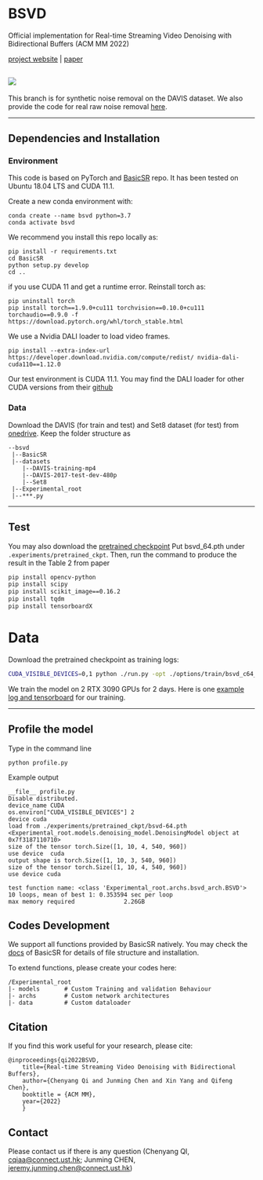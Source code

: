 # BSVD

Official implementation for Real-time Streaming Video Denoising with Bidirectional Buffers (ACM MM 2022)

[project website](https://chenyangqiqi.github.io/BSVD/index.html) | [paper](https://arxiv.org/abs/2207.06937)

![](./figures/framework.jpg)
---

This branch is for synthetic noise removal on the DAVIS dataset. We also provide the code for real raw noise removal [here](https://github.com/ChenyangQiQi/BSVD/tree/bsvd_raw). 

---
## Dependencies and Installation
### Environment
This code is based on PyTorch and [BasicSR](https://github.com/xinntao/BasicSR) repo. It has been tested on Ubuntu 18.04 LTS and CUDA 11.1.

Create a new conda environment with:
```
conda create --name bsvd python=3.7
conda activate bsvd
```


We recommend you install this repo locally as:
```
pip install -r requirements.txt
cd BasicSR
python setup.py develop
cd ..
```
if you use CUDA 11 and get a runtime error. Reinstall torch as:
```
pip uninstall torch
pip install torch==1.9.0+cu111 torchvision==0.10.0+cu111 torchaudio==0.9.0 -f https://download.pytorch.org/whl/torch_stable.html
```

We use a Nvidia DALI loader to load video frames.
```
pip install --extra-index-url https://developer.download.nvidia.com/compute/redist/ nvidia-dali-cuda110==1.12.0
```
Our test environment is CUDA 11.1. You may find the DALI loader for other CUDA versions from their [github](https://github.com/NVIDIA/DALI/releases)

<!-- Install the dependency for performance profiling
```
pip install torchstat
pip install ptflops
pip install thop
``` -->

### Data

Download the DAVIS (for train and test) and Set8 dataset (for test) from [onedrive](https://hkustconnect-my.sharepoint.com/:f:/g/personal/cqiaa_connect_ust_hk/EsEDQhCpBhxPj3RsoPgMsJQBkCoEfHn9xOFDvR0-kNPsAw?e=iaVYOt). Keep the folder structure as
```
--bsvd
 |--BasicSR
 |--datasets
    |--DAVIS-training-mp4
    |--DAVIS-2017-test-dev-480p
    |--Set8
 |--Experimental_root
 |--***.py
```
---

## Test
You may also download the [pretrained checkpoint](https://hkustconnect-my.sharepoint.com/:f:/g/personal/cqiaa_connect_ust_hk/Em-latu2Zm1MpPoxstOmpCQBzNTkyGVqdUEODK3oxcz6eA?e=loC1pu)
Put bsvd_64.pth under ``.experiments/pretrained_ckpt``. Then, run the command to produce the result in the Table 2 from paper

```bash
pip install opencv-python
pip install scipy
pip install scikit_image==0.16.2
pip install tqdm
pip install tensorboardX
```


# Data
Download the pretrained checkpoint as training logs:

```bash
CUDA_VISIBLE_DEVICES=0,1 python ./run.py -opt ./options/train/bsvd_c64_unblind.yml
```
We train the model on 2 RTX 3090 GPUs for 2 days.
Here is one [example log and tensorboard](https://hkustconnect-my.sharepoint.com/:f:/g/personal/cqiaa_connect_ust_hk/EqonQBPy6LZBm3nCsOGRd1EBsO3CgEMpRKoCnNH6YDof7w?e=197o0V) for our training.

---

## Profile the model
Type in the command line

    python profile.py

Example output

    __file__ profile.py
    Disable distributed.
    device_name CUDA
    os.environ["CUDA_VISIBLE_DEVICES"] 2
    device cuda
    load from ./experiments/pretrained_ckpt/bsvd-64.pth
    <Experimental_root.models.denoising_model.DenoisingModel object at 0x7f3187110710>
    size of the tensor torch.Size([1, 10, 4, 540, 960])
    use device  cuda
    output shape is torch.Size([1, 10, 3, 540, 960])
    size of the tensor torch.Size([1, 10, 4, 540, 960])
    use device cuda

    test function name: <class 'Experimental_root.archs.bsvd_arch.BSVD'>
    10 loops, mean of best 1: 0.353594 sec per loop
    max memory required              2.26GB

## Codes Development

We support all functions provided by BasicSR natively. 
You may check the [docs](https://github.com/XPixelGroup/BasicSR/tree/master/docs) of BasicSR for details of file structure and installation.

To extend functions, please create your codes here:

    /Experimental_root
    |- models       # Custom Training and validation Behaviour
    |- archs        # Custom network architectures
    |- data         # Custom dataloader

## Citation
If you find this work useful for your research, please cite:
```
@inproceedings{qi2022BSVD,
    title={Real-time Streaming Video Denoising with Bidirectional Buffers},
    author={Chenyang Qi and Junming Chen and Xin Yang and Qifeng Chen},
    booktitle = {ACM MM},
    year={2022}
    }

```

## Contact

Please contact us if there is any question (Chenyang QI, cqiaa@connect.ust.hk; Junming CHEN, jeremy.junming.chen@connect.ust.hk)
